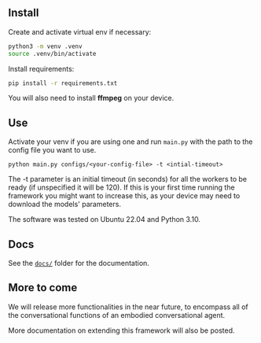 ## Install

Create and activate virtual env if necessary:
```bash
python3 -m venv .venv
source .venv/bin/activate
```
Install requirements:
```bash
pip install -r requirements.txt 
```
You will also need to install **ffmpeg** on your device.


## Use
Activate your venv if you are using one and run `main.py` with the path to the config file you want to use.
```
python main.py configs/<your-config-file> -t <intial-timeout>
```
The -t parameter is an initial timeout (in seconds) for all the workers to be ready (if unspecified it will be 120).
If this is your first time running the framework you might want to increase this, as your device may need to download
the models' parameters.

The software was tested on Ubuntu 22.04 and Python 3.10.


## Docs

See the [`docs/`](docs) folder for the documentation.

## More to come

We will release more functionalities in the near future, to encompass all of the conversational functions of an
embodied conversational agent. 

More documentation on extending this framework will also be posted.
